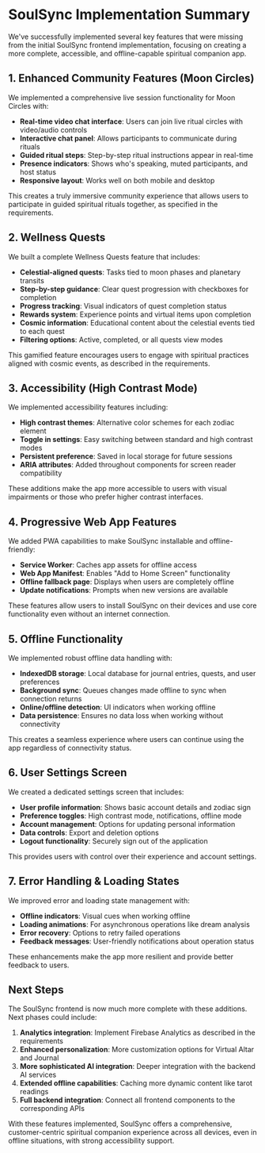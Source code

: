 # SoulSync Implementation Summary

We've successfully implemented several key features that were missing from the initial SoulSync frontend implementation, focusing on creating a more complete, accessible, and offline-capable spiritual companion app.

## 1. Enhanced Community Features (Moon Circles)

We implemented a comprehensive live session functionality for Moon Circles with:

- **Real-time video chat interface**: Users can join live ritual circles with video/audio controls
- **Interactive chat panel**: Allows participants to communicate during rituals
- **Guided ritual steps**: Step-by-step ritual instructions appear in real-time
- **Presence indicators**: Shows who's speaking, muted participants, and host status
- **Responsive layout**: Works well on both mobile and desktop

This creates a truly immersive community experience that allows users to participate in guided spiritual rituals together, as specified in the requirements.

## 2. Wellness Quests

We built a complete Wellness Quests feature that includes:

- **Celestial-aligned quests**: Tasks tied to moon phases and planetary transits
- **Step-by-step guidance**: Clear quest progression with checkboxes for completion
- **Progress tracking**: Visual indicators of quest completion status
- **Rewards system**: Experience points and virtual items upon completion
- **Cosmic information**: Educational content about the celestial events tied to each quest
- **Filtering options**: Active, completed, or all quests view modes

This gamified feature encourages users to engage with spiritual practices aligned with cosmic events, as described in the requirements.

## 3. Accessibility (High Contrast Mode)

We implemented accessibility features including:

- **High contrast themes**: Alternative color schemes for each zodiac element
- **Toggle in settings**: Easy switching between standard and high contrast modes
- **Persistent preference**: Saved in local storage for future sessions
- **ARIA attributes**: Added throughout components for screen reader compatibility

These additions make the app more accessible to users with visual impairments or those who prefer higher contrast interfaces.

## 4. Progressive Web App Features

We added PWA capabilities to make SoulSync installable and offline-friendly:

- **Service Worker**: Caches app assets for offline access
- **Web App Manifest**: Enables "Add to Home Screen" functionality
- **Offline fallback page**: Displays when users are completely offline
- **Update notifications**: Prompts when new versions are available

These features allow users to install SoulSync on their devices and use core functionality even without an internet connection.

## 5. Offline Functionality

We implemented robust offline data handling with:

- **IndexedDB storage**: Local database for journal entries, quests, and user preferences
- **Background sync**: Queues changes made offline to sync when connection returns
- **Online/offline detection**: UI indicators when working offline
- **Data persistence**: Ensures no data loss when working without connectivity

This creates a seamless experience where users can continue using the app regardless of connectivity status.

## 6. User Settings Screen

We created a dedicated settings screen that includes:

- **User profile information**: Shows basic account details and zodiac sign
- **Preference toggles**: High contrast mode, notifications, offline mode
- **Account management**: Options for updating personal information
- **Data controls**: Export and deletion options
- **Logout functionality**: Securely sign out of the application

This provides users with control over their experience and account settings.

## 7. Error Handling & Loading States

We improved error and loading state management with:

- **Offline indicators**: Visual cues when working offline
- **Loading animations**: For asynchronous operations like dream analysis
- **Error recovery**: Options to retry failed operations
- **Feedback messages**: User-friendly notifications about operation status

These enhancements make the app more resilient and provide better feedback to users.

## Next Steps

The SoulSync frontend is now much more complete with these additions. Next phases could include:

1. **Analytics integration**: Implement Firebase Analytics as described in the requirements
2. **Enhanced personalization**: More customization options for Virtual Altar and Journal
3. **More sophisticated AI integration**: Deeper integration with the backend AI services
4. **Extended offline capabilities**: Caching more dynamic content like tarot readings
5. **Full backend integration**: Connect all frontend components to the corresponding APIs

With these features implemented, SoulSync offers a comprehensive, customer-centric spiritual companion experience across all devices, even in offline situations, with strong accessibility support.